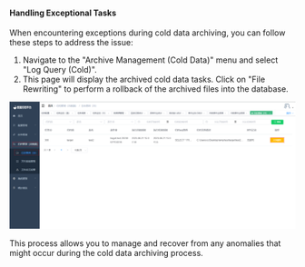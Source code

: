 #### Handling Exceptional Tasks

When encountering exceptions during cold data archiving, you can follow these steps to address the issue:

1. Navigate to the "Archive Management (Cold Data)" menu and select "Log Query (Cold)".
2. This page will display the archived cold data tasks. Click on "File Rewriting" to perform a rollback of the archived files into the database.

![File Rewriting](../../images/whaleal-data-images/image-20230621150804299.png)

This process allows you to manage and recover from any anomalies that might occur during the cold data archiving process.
